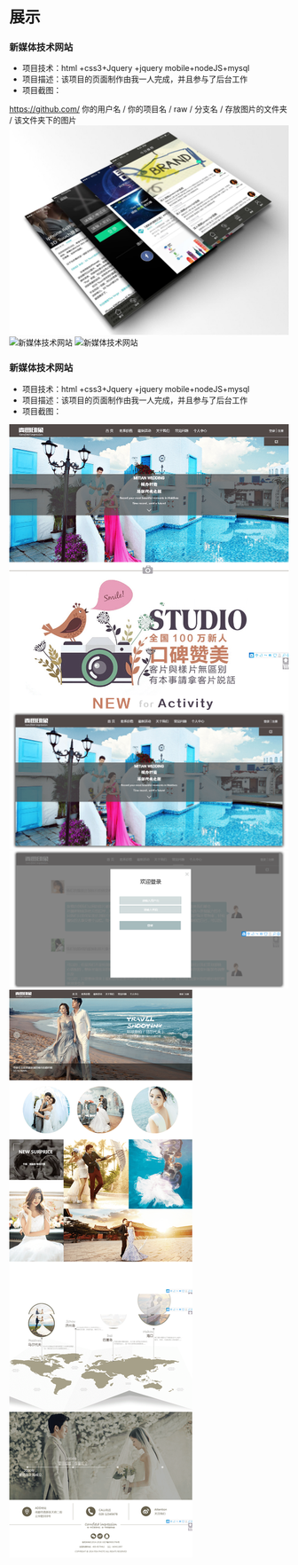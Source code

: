 展示
=========
### 新媒体技术网站
* 项目技术：html +css3+Jquery +jquery mobile+nodeJS+mysql
* 项目描述：该项目的页面制作由我一人完成，并且参与了后台工作
* 项目截图：<br/>

https://github.com/ 你的用户名 / 你的项目名 / raw / 分支名 / 存放图片的文件夹 / 该文件夹下的图片
![新媒体技术网站](https://github.com/lsl233/work/raw/master/img/ph1.jpg "新媒体技术网站")  
![新媒体技术网站](https://github.com/lsl233/work/raw/master/img/ph2.png "新媒体技术网站")
![新媒体技术网站](https://github.com/lsl233/work/raw/master/img/ph3.png "新媒体技术网站")

### 新媒体技术网站
* 项目技术：html +css3+Jquery +jquery mobile+nodeJS+mysql
* 项目描述：该项目的页面制作由我一人完成，并且参与了后台工作
* 项目截图：<br/>

![婚纱摄影](https://github.com/lsl233/work/raw/master/img/hs1.png "婚纱摄影")  
![婚纱摄影](https://github.com/lsl233/work/raw/master/img/hs2.png "婚纱摄影")
![婚纱摄影](https://github.com/lsl233/work/raw/master/img/hs3.png "婚纱摄影")
![婚纱摄影](https://github.com/lsl233/work/raw/master/img/hs4.png "婚纱摄影")

